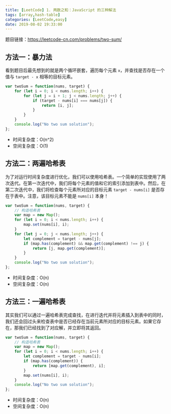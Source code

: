 ```yaml
---
title: [LeetCode] 1. 两数之和：JavaScript 的三种解法
tags: [array,hash-table]
categories: [LeetCode,easy]
date: 2019-08-02 19:33:00
---
```


题目链接：https://leetcode-cn.com/problems/two-sum/

## 方法一：暴力法

看到题目后最先想到的就是两个循环嵌套，遍历每个元素 `x`，并查找是否存在一个值与 `target - x` 相等的目标元素。

```js
var twoSum = function(nums, target) {
    for (let i = 0; i < nums.length; i++) {
        for (let j = i + 1; j < nums.length; j++) {
            if (target - nums[i] === nums[j]) {
                return [i, j];
            }
        }
    }
    console.log("No two sum solution");
};
```

- 时间复杂度：O(n^2)
- 空间复杂度：O(1)


## 方法二：两遍哈希表

为了对运行时间复杂度进行优化，我们可以使用哈希表。一个简单的实现使用了两次迭代。在第一次迭代中，我们将每个元素的值和它的索引添加到表中。然后，在第二次迭代中，我们将检查每个元素所对应的目标元素 `target - nums[i]` 是否存在于表中。注意，该目标元素不能是 `nums[i]` 本身！

```js
var twoSum = function(nums, target) {
    // 构造哈希表
    var map = new Map();
    for (let i = 0; i < nums.length; i++) {
        map.set(nums[i], i);
    }
    for (let j = 0; j < nums.length; j++) {
        let complement = target - nums[j];
        if (map.has(complement) && map.get(complement) !== j) {
            return [j, map.get(complement)];
        }
    }
    console.log("No two sum solution");
};
```

- 时间复杂度：O(n)
- 空间复杂度：O(n)


## 方法三：一遍哈希表

其实我们可以通过一遍哈希表完成查找，在进行迭代并将元素插入到表中的同时，我们还会回过头来检查表中是否已经存在当前元素所对应的目标元素。如果它存在，那我们已经找到了对应解，并立即将其返回。

```js
var twoSum = function(nums, target) {
    // 构造哈希表
    var map = new Map();
    for (let i = 0; i < nums.length; i++) {
        let complement = target - nums[i];
        if (map.has(complement)) {
            return [map.get(complement), i];
        }
        map.set(nums[i], i);
    }
    console.log("No two sum solution");
};
```

- 时间复杂度：O(n)
- 空间复杂度：O(n)
